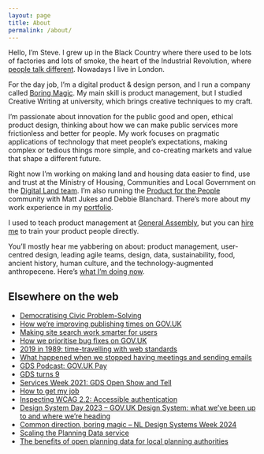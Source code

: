 ```yaml
---
layout: page
title: About
permalink: /about/
---
```

<p>Hello, I’m Steve. I grew up in the Black Country where there used to be lots of factories and lots of smoke, the heart of the Industrial Revolution, where <a href="https://www.youtube.com/watch?v=-Mt80vikTxU" target="_blank">people talk different</a>. Nowadays I live in London.</p>

<p>For the day job, I’m a digital product & design person, and I run a company called <a href="https://boringmagi.cc/" target="_blank">Boring Magic</a>. My main skill is product management, but I studied Creative Writing at university, which brings creative techniques to my craft.</p>

<p>I’m passionate about innovation for the public good and open, ethical product design, thinking about how we can make public services more frictionless and better for people. My work focuses on pragmatic applications of technology that meet people’s expectations, making complex or tedious things more simple, and co-creating markets and value that shape a different future.</p>

<p>Right now I’m working on making land and housing data easier to find, use and trust at the Ministry of Housing, Communities and Local Government on the <a href="https://digital-land.github.io/about/" target="_blank">Digital Land team</a>. I’m also running the <a href="https://productforthepeople.xyz" target="_blank">Product for the People</a> community with Matt Jukes and Debbie Blanchard. There’s more about my work experience in my <a href="{{ "/work" | relative_url }}">portfolio</a>.</p>

<p>I used to teach product management at <a href="https://generalassemb.ly/instructors/steve-messer/19440" target="_blank">General Assembly</a>, but you can <a href="https://boringmagi.cc/services" target="_blank">hire me</a> to train your product people directly.</p>

<p>You’ll mostly hear me yabbering on about: product management, user-centred design, leading agile teams, design, data, sustainability, food, ancient history, human culture, and the technology-augmented anthropecene. Here’s <a href="{{ "/now" | relative_url }}">what I’m doing now</a>.</p>

<h2>Elsewhere on the web</h2>
<ul>
  <li><a href="https://medium.com/porism/democratising-civic-problem-solving-1a3c81a6d3b7" target="_blank">Democratising Civic Problem-Solving</a></li>
  <li><a href="https://insidegovuk.blog.gov.uk/2018/09/10/how-were-improving-publishing-times/" target="_blank">How we’re improving publishing times on GOV.UK</a></li>
  <li><a href="https://insidegovuk.blog.gov.uk/2019/07/05/making-site-search-work-smarter-for-users/" target="_blank">Making site search work smarter for users</a></li>
  <li><a href="https://insidegovuk.blog.gov.uk/2019/10/25/how-we-prioritise-bug-fixes-on-gov-uk/" target="_blank">How we prioritise bug fixes on GOV.UK</a></li>
  <li><a href="https://www.youtube.com/watch?v=Ik9IeChLqEk" target="_blank">2019 in 1989: time-travelling with web standards</a></li>
  <li><a href="https://gds.blog.gov.uk/2020/10/07/what-happened-when-we-stopped-having-meetings-and-sending-emails/" target="_blank">What happened when we stopped having meetings and sending emails</a></li>
  <li><a href="https://gds.blog.gov.uk/2020/11/30/podcast-gov-uk-pay/" target="_blank">GDS Podcast: GOV.UK Pay</a></li>
  <li><a href="https://gds.blog.gov.uk/2020/12/08/gds-turns-9/" target="_blank">GDS turns 9</a></li>
  <li><a href="https://youtu.be/A6NAPQVwNOc?t=5023" target="_blank">Services Week 2021: GDS Open Show and Tell</a></li>
  <li><a href="https://www.linkedin.com/posts/foundbyfew_how-much-are-you-focusing-on-your-storytelling-activity-7029739389656170496-d3Gq?utm_source=share" target="_blank">How to get my job</a></li>
  <li><a href="https://www.youtube.com/watch?v=9h5aLCS3wJQ" target="_blank">Inspecting WCAG 2.2: Accessible authentication</a></li>
  <li><a href="https://www.youtube.com/watch?v=aXgIAtjq7zM" target="_blank">Design System Day 2023 – GOV.UK Design System: what we’ve been up to and where we’re heading</a></li>
  <li><a href="https://www.youtube.com/watch?v=1xhZnqF6dc8" target="_blank">Common direction, boring magic – NL Design Systems Week 2024</a></li>
  <li><a href="https://mhclgdigital.blog.gov.uk/2025/02/07/digital-planning-scaling-the-planning-data-service/" target="_blank">Scaling the Planning Data service</a></li>
  <li><a href="https://youtu.be/8TaVbZ-QF2g?t=2363" target="_blank">The benefits of open planning data for local planning authorities</a></li>
</ul>